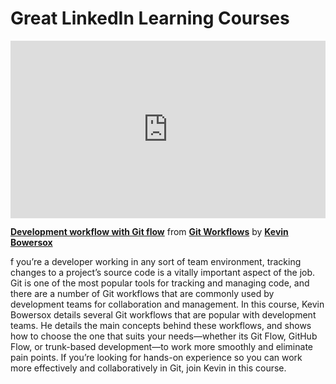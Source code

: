 <h1>Great LinkedIn Learning Courses</h1>

<div style="position:relative;height:0;padding-bottom:56.25%"><iframe width="640" height="360" src="https://www.linkedin.com/learning/embed/git-workflows/development-workflow-with-git-flow?autoplay=false&claim=AQFDAZxXXEkApAAAAYjaSAqpvyUb0uulf_iaM7EwAGhcNZQ96Arct4xeDjg_j1fQom8kDmZSiTAnd01XsNPI_irOhhvjhoccVEJAonBv-RB6YhzYJBME0V0_q5msm2ayaMavrfwV7nN0xeuSy9FnjbEKdYzAfDuAYm2kMaaXKnZPOvR4pfOUIwgAI1LxVyCqMe7oY4jQRGfDTj95K1O--MI0gH_BuM0nk0xgoG9-XlZrUHSqeMoImHiGn-VbU5qOc_NgmkQ980A_JcHTaDdMSxlwUc6I0Sp7C9gdkA6nstW2BpQdmS5bYYHll2rpItYCeYIWITsyV2jj6IIlW_Uy2pwbWHe4RO5lq3FWRC6EUtATUmZyjV6G1y04kKC9UGCCNO5RPCw5OUi3f9_IcmG0mquiupv13jtpIvE9WkrnpG5hr_jx_CcUjTWH_zwrLGpyC9Md2Kk5wKl_fg-s-BXHiouQneAYBYyWGufVAkwrNlzFK6DgOObToDeI9YhqLgTwMpzMt-npeMAViJEzDqRJexhlxDrFml-pBu8mB1RT0sKEXUxUSmqBbKAtAokS34PwpMsRPJQX3t5a55YEuCFfwpb8jhhrXPtNnELgBgfDLzqsnxGphv-vDXIsLvdWG8vMa_R1f6bJfGIgw27M8ZZUUxZsBDBST5f_T7efhUE-37rJb1SGGPA6ZNu2WpM_Rc3XAn0Gr-GTwg1KF1nR70dRjB-G2diZbMJq8oCD405DlDkowRLm2DWVLMnic-5m4Co_f2AI0jvX0ezc6kG-4NTHKrDJjAuxS_bcW6EEJxXkJ8M7nxGyLnRFGq6RBM8UVV68KJ8kKT1satzz3930gHm1qKCFUGXM96_fuCKmATKWgRZjZsyjiUpps6eQ3P0SLGepNw4yLnm1vz1Ppx2dF80UNF_RAhiUqQek07G_ivH_AV1veBAlW-QEqxyyAtjcudY3bGYL5wf9YlkvT0V2fPLtd_uEyLvANoxCfv-2-NZg-QMS2kcrrlP8_zHnoYyam5COvuUaPc0jld59-JGy8ad-LD2Hn71jw5a4VOYZHxEQua8_XO0t2ECxrv-BCD9QYKAPkQq9ReRFtZbsi6Yix1sIpb9h75HLe5r_Ye4DFJD9qry9aq2KTyQ1h6NPKFQZD5KIymDiaDjTw-CPaCr0IrZ7JwdroTFdmtc3clabhT-cGY0Ar0WWZGpg_SGIwhn7r3BXHGothA&lipi=urn%3Ali%3Apage%3Ad_learning_content%3B8I1Q9OQjQtCgVvgJ2blQzA%3D%3D&licu" mozallowfullscreen="true" webkitallowfullscreen="true" allowfullscreen="true" frameborder="0" style="position:absolute;width:100%;height:100%;left:0"></iframe></div><p><strong><a href="https://www.linkedin.com/learning/git-workflows/development-workflow-with-git-flow?trk=embed_lil">Development workflow with Git flow</a></strong> from <strong><a href="https://www.linkedin.com/learning/git-workflows?trk=embed_lil">Git Workflows</a></strong> by <strong><a href="https://www.linkedin.com/learning/instructors/kevin-bowersox?trk=embed_lil">Kevin Bowersox</a></strong></p>

f you’re a developer working in any sort of team environment, tracking changes to a project’s source code is a vitally important aspect of the job. Git is one of the most popular tools for tracking and managing code, and there are a number of Git workflows that are commonly used by development teams for collaboration and management. In this course, Kevin Bowersox details several Git workflows that are popular with development teams. He details the main concepts behind these workflows, and shows how to choose the one that suits your needs—whether its Git Flow, GitHub Flow, or trunk-based development—to work more smoothly and eliminate pain points. If you’re looking for hands-on experience so you can work more effectively and collaboratively in Git, join Kevin in this course.
